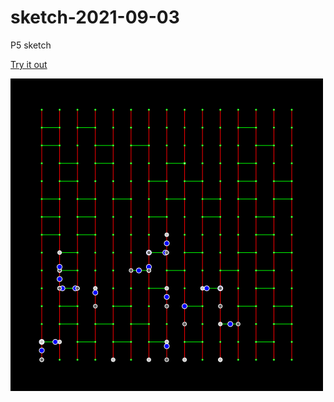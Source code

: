 # sketch-2021-09-03
P5 sketch

[Try it out](https://JordanElButler.github.io/sketch-2021-09-03)

![sketch image!](/image.png "sketch")